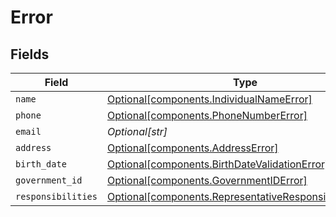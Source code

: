 # Error


## Fields

| Field                                                                                                                      | Type                                                                                                                       | Required                                                                                                                   | Description                                                                                                                |
| -------------------------------------------------------------------------------------------------------------------------- | -------------------------------------------------------------------------------------------------------------------------- | -------------------------------------------------------------------------------------------------------------------------- | -------------------------------------------------------------------------------------------------------------------------- |
| `name`                                                                                                                     | [Optional[components.IndividualNameError]](../../models/components/individualnameerror.md)                                 | :heavy_minus_sign:                                                                                                         | N/A                                                                                                                        |
| `phone`                                                                                                                    | [Optional[components.PhoneNumberError]](../../models/components/phonenumbererror.md)                                       | :heavy_minus_sign:                                                                                                         | N/A                                                                                                                        |
| `email`                                                                                                                    | *Optional[str]*                                                                                                            | :heavy_minus_sign:                                                                                                         | N/A                                                                                                                        |
| `address`                                                                                                                  | [Optional[components.AddressError]](../../models/components/addresserror.md)                                               | :heavy_minus_sign:                                                                                                         | N/A                                                                                                                        |
| `birth_date`                                                                                                               | [Optional[components.BirthDateValidationError]](../../models/components/birthdatevalidationerror.md)                       | :heavy_minus_sign:                                                                                                         | N/A                                                                                                                        |
| `government_id`                                                                                                            | [Optional[components.GovernmentIDError]](../../models/components/governmentiderror.md)                                     | :heavy_minus_sign:                                                                                                         | N/A                                                                                                                        |
| `responsibilities`                                                                                                         | [Optional[components.RepresentativeResponsibilitiesError]](../../models/components/representativeresponsibilitieserror.md) | :heavy_minus_sign:                                                                                                         | N/A                                                                                                                        |